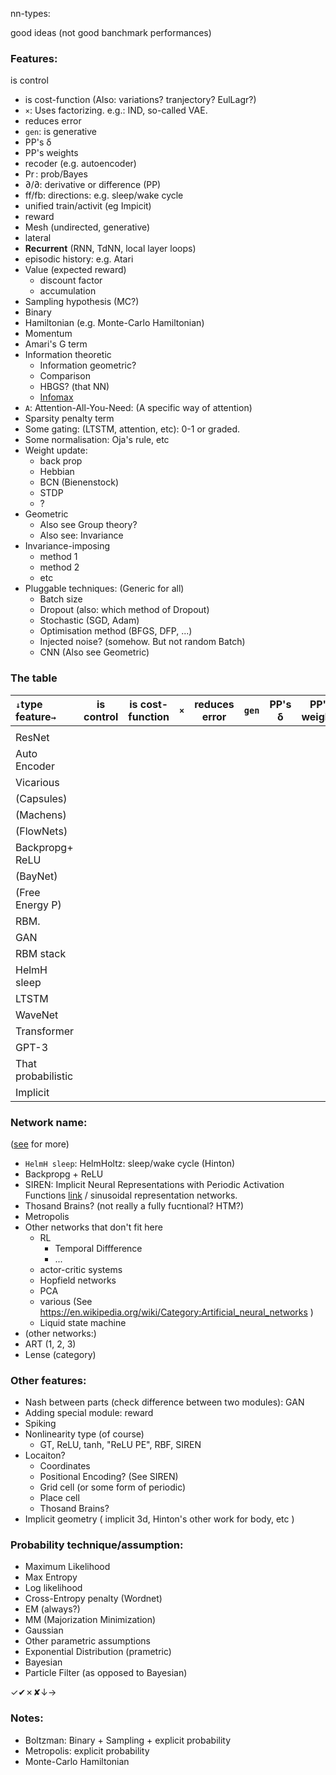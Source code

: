 nn-types:

good ideas (not good banchmark performances)


### Features:
is control
* is cost-function (Also: variations? tranjectory? EulLagr?)
* `×`: Uses factorizing. e.g.: IND, so-called VAE.
* reduces error
* `gen`: is generative
* PP's δ
* PP's weights
* recoder (e.g. autoencoder)
* $\Pr$: prob/Bayes
* $\partial/\partial$: derivative or difference (PP)
* ff/fb: directions: e.g. sleep/wake cycle
* unified train/activit (eg Impicit)
* reward
* Mesh (undirected, generative)
* lateral
* **Recurrent** (RNN, TdNN, local layer loops)
* episodic history: e.g. Atari
* Value (expected reward)
   * discount factor
   * accumulation
* Sampling hypothesis (MC?)
* Binary
* Hamiltonian (e.g. Monte-Carlo Hamiltonian)
* Momentum
* Amari's G term
* Information theoretic
   * Information geometric?
   * Comparison
   * HBGS? (that NN)
   * [Infomax](https://en.wikipedia.org/wiki/Infomax)
* `A`: Attention-All-You-Need: (A specific way of attention)
* Sparsity penalty term
* Some gating: (LTSTM, attention, etc): 0-1 or graded.
* Some normalisation: Oja's rule, etc
* Weight update:
   * back prop
   * Hebbian
   * BCN (Bienenstock)
   * STDP
   * ?
* Geometric
   * Also see Group theory?
   * Also see: Invariance
* Invariance-imposing
    * method 1
    * method 2
    * etc
* Pluggable techniques: (Generic for all)
   * Batch size
   * Dropout (also: which method of Dropout)
   * Stochastic (SGD, Adam)
   * Optimisation method (BFGS, DFP, ...)
   * Injected noise? (somehow. But not random Batch)
   * CNN (Also see Geometric)

### The table
|`↓`type feature`→`| is control | is cost-function | `×` | reduces error | `gen` | PP's δ | PP's weights | recoder | $\Pr$|$\partial/\partial$ | ff/fb |
|:--------------------|----|-----|-----|----|----|----|----|----|----|----|----|
|                     |    |     |     |    |    |    |    |    |    |    |    |
| ResNet              |    |     |     |    |    |    |    |    |    |    |    |
| Auto Encoder        |    |     |     |    |    |    |    |    |    |    |    |
| Vicarious           |    |     |     |    |    |    |    |    |    |    |    |
| (Capsules)          |    |     |     |    |    |    |    |    |    |    |    |
| (Machens)           |    |     |     |    |    |    |    |    |    |    |    |
| (FlowNets)          |    |     |     |    |    |    |    |    |    |    |    |
| Backpropg+<br/>ReLU |    |     |     |    |    |    |    |    |    |    |    |
| (BayNet)            |    |     |     |    |    |    |    |    |    |    |    |
| (Free Energy P)     |    |     |     |    |    |    |    |    |    |    |    |
| RBM.                |    |     |     |    |    |    |    |    |    |    |    |
| GAN                 |    |     |     |    |    |    |    |    |    |    |    |
| RBM stack           |    |     |     |    |    |    |    |    |    |    |    |
| HelmH sleep         |    |     |     |    |    |    |    |    |    |    |    |
| LTSTM               |    |     |     |    |    |    |    |    |    |    |    |
| WaveNet             |    |     |     |    |    |    |    |    |    |    |    |
| Transformer         |    |     |     |    |    |    |    |    |    |    |    |
| GPT-3               |    |     |     |    |    |    |    |    |    |    |    |
| That probabilistic  |    |     |     |    |    |    |    |    |    |    |    |
| Implicit            |    |     |     |    |    |    |    |    |    |    |    |

### Network name:
([see](https://en.wikipedia.org/wiki/Category:Artificial_neural_networks) for more)
* `HelmH sleep`: HelmHoltz: sleep/wake cycle (Hinton)
* Backpropg + ReLU
* SIREN: Implicit Neural Representations with Periodic Activation Functions [link](https://www.vincentsitzmann.com/siren/) / sinusoidal representation networks.
* Thosand Brains? (not really a fully fucntional? HTM?)
* Metropolis
* Other networks that don't fit here
    * RL
        * Temporal Diffference
        * ...
    * actor-critic systems
    * Hopfield networks
    * PCA
    * various (See https://en.wikipedia.org/wiki/Category:Artificial_neural_networks )
    * Liquid state machine
* (other networks:)
* ART (1, 2, 3)
* Lense (category)


### Other features:
* Nash between parts (check difference between two modules): GAN
* Adding special module: reward
* Spiking
* Nonlinearity type (of course)
    * GT, ReLU, tanh, "ReLU PE", RBF, SIREN
* Locaiton?
   * Coordinates
   * Positional Encoding? (See SIREN)
   * Grid cell (or some form of periodic)
   * Place cell
   * Thosand Brains?
* Implicit geometry ( implicit 3d, Hinton's other work for body, etc )

### Probability technique/assumption:
* Maximum Likelihood
* Max Entropy
* Log likelihood
* Cross-Entropy penalty (Wordnet)
* EM (always?)
* MM (Majorization Minimization)
* Gaussian
* Other parametric assumptions
* Exponential Distribution (prametric)
* Bayesian
* Particle Filter (as opposed to Bayesian)


✓✔︎✗✘↓→

### Notes:
* Boltzman: Binary + Sampling + explicit probability
* Metropolis:  explicit probability
* Monte-Carlo Hamiltonian
